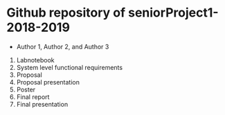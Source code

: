# Github repository of seniorProject1-2018-2019
- Author 1, Author 2, and Author 3



01. Labnotebook
02. System level functional requirements
03. Proposal
04. Proposal presentation
05. Poster 
06. Final report
07. Final presentation 


